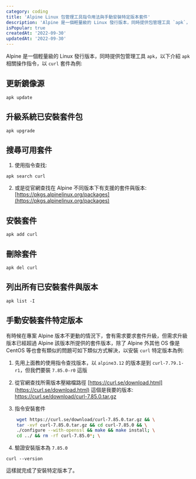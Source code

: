 ```yaml
---
category: coding
title: 'Alpine Linux 包管理工具指令用法與手動安裝特定版本套件'
description: 'Alpine 是一個輕量級的 Linux 發行版本，同時提供包管理工具 `apk`，以下介紹 `apk` 相關操作指令'
isPopular: true
createdAt: '2022-09-30'
updatedAt: '2022-09-30'
---
```


Alpine 是一個輕量級的 Linux 發行版本，同時提供包管理工具 `apk`，以下介紹 `apk` 相關操作指令，以 `curl` 套件為例:
## 更新鏡像源
```
apk update
```

## 升級系統已安裝套件包
```
apk upgrade
```

## 搜尋可用套件
1. 使用指令查找:
```
apk search curl
```
2. 或是從官網查找在 Alpine 不同版本下有支援的套件與版本:
   [https://pkgs.alpinelinux.org/packages](https://pkgs.alpinelinux.org/packages)

## 安裝套件
```
apk add curl
```

## 刪除套件
```
apk del curl
```

## 列出所有已安裝套件與版本
```
apk list -I
```

## 手動安裝套件特定版本

有時候在專案 Alpine 版本不更動的情況下，會有需求要求套件升級，但需求升級版本已經超過 Alpine 該版本所提供的套件版本，除了 Alpine 外其他 OS 像是 CentOS 等也會有類似的問題可如下類似方式解決，以安裝 `curl` 特定版本為例:

1. 先用上面教的使用指令查找版本，以 `alpine3.12` 的版本是到 `curl-7.79.1-r1`，但我們要裝 `7.85.0-r0` 這版

2. 從官網查找所需版本壓縮檔路徑
   [https://curl.se/download.html](https://curl.se/download.html)
   這個是我要的版本: https://curl.se/download/curl-7.85.0.tar.gz

3. 指令安裝套件
```bash
    wget https://curl.se/download/curl-7.85.0.tar.gz && \
    tar -xvf curl-7.85.0.tar.gz && cd curl-7.85.0 && \
    ./configure --with-openssl && make && make install; \
    cd ../ && rm -rf curl-7.85.0*; \
```

4. 驗證安裝版本為 `7.85.0`
```
curl --version
```
這樣就完成了安裝特定版本了。
